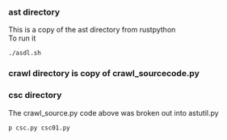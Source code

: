 
### ast directory

This is a copy of the ast directory from rustpython   
To run it
```
./asdl.sh
```

### crawl directory is copy of crawl_sourcecode.py

### csc directory

The crawl_source.py code above was broken out into astutil.py

```
p csc.py csc01.py
```

